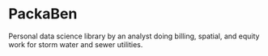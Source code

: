 # PackaBen
Personal data science library by an analyst doing billing, spatial, and equity work for storm water and sewer utilities.
